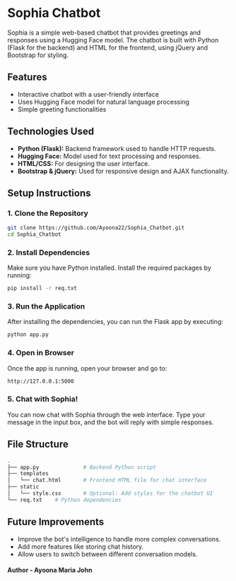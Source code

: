 # Sophia Chatbot

Sophia is a simple web-based chatbot that provides greetings and responses using a Hugging Face model. The chatbot is built with Python (Flask for the backend) and HTML for the frontend, using jQuery and Bootstrap for styling.

## Features
- Interactive chatbot with a user-friendly interface
- Uses Hugging Face model for natural language processing
- Simple greeting functionalities

## Technologies Used
- **Python (Flask):** Backend framework used to handle HTTP requests.
- **Hugging Face:** Model used for text processing and responses.
- **HTML/CSS:** For designing the user interface.
- **Bootstrap & jQuery:** Used for responsive design and AJAX functionality.

## Setup Instructions

### 1. Clone the Repository
```bash
git clone https://github.com/Ayoona22/Sophia_Chatbot.git
cd Sophia_Chatbot
```

### 2. Install Dependencies
Make sure you have Python installed. Install the required packages by running:
```bash
pip install -r req.txt
```

### 3. Run the Application
After installing the dependencies, you can run the Flask app by executing:
```bash
python app.py
```

### 4. Open in Browser
Once the app is running, open your browser and go to:
```bash
http://127.0.0.1:5000
```

### 5. Chat with Sophia!
You can now chat with Sophia through the web interface. Type your message in the input box, and the bot will reply with simple responses.

## File Structure
```bash
.
├── app.py              # Backend Python script
├── templates
│   └── chat.html       # Frontend HTML file for chat interface
├── static
│   └── style.css       # Optional: Add styles for the chatbot UI
└── req.txt    # Python dependencies
```

## Future Improvements
- Improve the bot's intelligence to handle more complex conversations.
- Add more features like storing chat history.
- Allow users to switch between different conversation models.

#### Author - Ayoona Maria John



